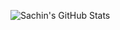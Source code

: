 ![Sachin's GitHub Stats](https://github-readme-stats.vercel.app/api?username=kotsachin&show_icons=true&count_private=true&theme=flag-india)

<!--
**bwtakacy/bwtakacy** is a ✨ _special_ ✨ repository because its `README.md` (this file) appears on your GitHub profile.
Here are some ideas to get you started:
- 🔭 I’m currently working on ...
- 🌱 I’m currently learning ...
- 👯 I’m looking to collaborate on ...
- 🤔 I’m looking for help with ...
- 💬 Ask me about ...
- 📫 How to reach me: ...
- 😄 Pronouns: ...
- ⚡ Fun fact: ...
-->
